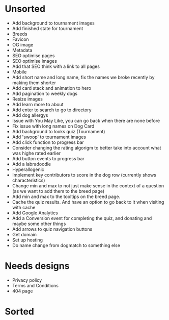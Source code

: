 # Unsorted

- Add background to tournament images
- Add finished state for tournament
- Breeds
- Favicon
- OG image
- Metadata
- SEO optimise pages
- SEO optimise images
- Add that SEO think with a link to all pages
- Mobile
- Add short name and long name, fix the names we broke recently by making them shorter
- Add card stack and animation to hero
- Add pagination to weekly dogs
- Resize images
- Add learn more to about
- Add enter to search to go to directory
- Add dog allergys
- Issue with You May Like, you can go back when there are none before
- Fix issue with long names on Dog Card
- Add background to looks quiz (Tournament)
- Add 'swoop' to tournament images
- Add click function to progress bar
- Consider changing the rating algorigm to better take into account what was highe rated earlier
- Add button events to progress bar
- Add a labradoodle
- Hyperallogenic
- Implement key contributors to score in the dog row (currently shows characteristics)
- Change min and max to not just make sense in the context of a question (as we want to add them to the breed page)
- Add min and max to the tooltips on the breed page.
- Cache the quiz results. And have an option to go back to it when visiting with cache
- Add Google Analytics
- Add a Conversion event for completing the quiz, and donating and maybe some other things
- Add arrows to quiz navigation buttons
- Get domain
- Set up hosting
- Do name change from dogmatch to something else

# Needs designs

- Privacy policy
- Terms and Conditions
- 404 page

# Sorted

